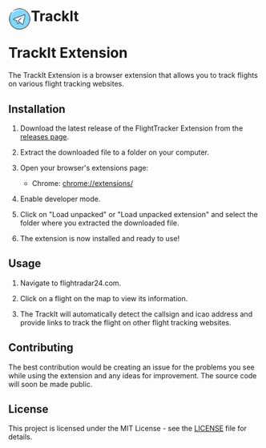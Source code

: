 # <img src="https://raw.githubusercontent.com/cmbahadir/TrackIt/main/public/icons/icon_48.png?token=GHSAT0AAAAAACAUT4HZM4UPMZZ4EMNLMYBGZBB4MQQ" width="45" align="left"> TrackIt

# TrackIt Extension

The TrackIt Extension is a browser extension that allows you to track flights on various flight tracking websites.

## Installation

1. Download the latest release of the FlightTracker Extension from the [releases page](https://github.com/cmbahadir/trackit/releases).

2. Extract the downloaded file to a folder on your computer.

3. Open your browser's extensions page:

    - Chrome: [chrome://extensions/](chrome://extensions/)

4. Enable developer mode.

5. Click on "Load unpacked" or "Load unpacked extension" and select the folder where you extracted the downloaded file.

6. The extension is now installed and ready to use!

## Usage

1. Navigate to flightradar24.com.

2. Click on a flight on the map to view its information.

3. The TrackIt will automatically detect the callsign and icao address and provide links to track the flight on other flight tracking websites.

## Contributing

The best contribution would be creating an issue for the problems you see while using the extension and any ideas for improvement. The source code will soon be made public.

## License

This project is licensed under the MIT License - see the [LICENSE](LICENSE) file for details.

